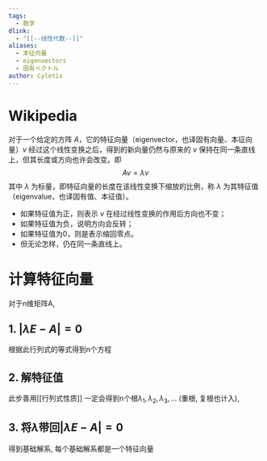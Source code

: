 ```yaml
---
tags: 
  - 数学
dlink:
  - "[[--线性代数--]]"
aliases:
  - 本征向量
  - eigenvectors
  - 固有ベクトル
author: Cyletix
---
```

# Wikipedia
对于一个给定的方阵 $A$，它的特征向量（eigenvector，也译固有向量、本征向量）$v$ 经过这个线性变换之后，得到的新向量仍然与原来的 $v$ 保持在同一条直线上，但其长度或方向也许会改变。即
$$Av=\lambda v$$
其中 $\lambda$ 为标量，即特征向量的长度在该线性变换下缩放的比例，称 $\lambda$ 为其特征值（eigenvalue，也译固有值、本征值）。
- 如果特征值为正，则表示 $v$ 在经过线性变换的作用后方向也不变；
- 如果特征值为负，说明方向会反转；
- 如果特征值为0，则是表示缩回零点。
- 但无论怎样，仍在同一条直线上。


# 计算特征向量
对于n维矩阵A, 
## 1. $|\lambda E-A|=0$ 
根据此行列式的等式得到n个方程
## 2. 解特征值
此步善用[[行列式性质]]
一定会得到n个根$\lambda_{1},\lambda_{2},\lambda_{3},\dots$ (重根, 复根也计入), 
## 3. 将$\lambda$带回$|\lambda E-A|=0$ 
得到基础解系, 每个基础解系都是一个特征向量